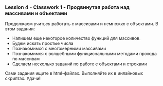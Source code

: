 ### Lession 4 - Classwork 1 - Продвинутая работа над массивами и объектами
	
Продолжаем учиться работать с массивами и немножко с объектами.
В этом задании:
* Напишем еще некоторое количество функций для массивов.
* Будем искать простые числа
* Познакомимся с многомерными массивами
* Познакомимся с волшебными функциональными методами прохода по массивам
* Сделаем несколько заданий по работе с объектами и строками

Сами задания ищите в html-файлах. Выполняйте их в инлайновых скриптах.
Удачи!